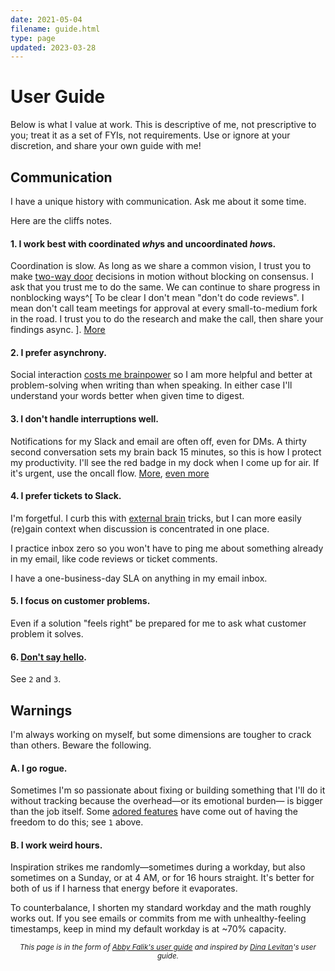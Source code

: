 ```yaml
---
date: 2021-05-04
filename: guide.html
type: page
updated: 2023-03-28
---
```


# User Guide

Below is what I value at work. This is descriptive of me, not
prescriptive to you; treat it as a set of FYIs, not requirements. Use or ignore
at your discretion, and share your own guide with me!

## Communication

<!-- Commenting because I like this idea, but it just doesn't belong here. Maybe somewhere else.
   **Succinct**: The more people expected to read what I'm writing, the higher the
   cost/benefit of spending time honing it. For widespread pieces, 90% of my
   time is editing. [More](http://www.paulgraham.com/simply.html), [even
   more](http://www.paulgraham.com/useful.html)
-->

I have a unique history with communication.
Ask me about it some time.

Here are the cliffs notes.

#### 1. I work best with coordinated *why*s and uncoordinated *how*s.

Coordination is slow. As long as we share a common vision,
I trust you to make
[two-way door](https://shit.management/one-way-and-two-way-door-decisions/)
decisions in motion without blocking on consensus.
I ask that you trust me to do the same.
We can continue to share progress in nonblocking ways^[
To be clear I don't mean "don't do code reviews".
I mean don't call team meetings for approval at every small-to-medium fork in the road.
I trust you to do the research and make the call, then share your findings async.
].
[More](https://communitywiki.org/wiki/DoOcracy)

#### 2. I prefer asynchrony.

Social interaction [costs me brainpower](autism.html#masking)
so I am more helpful and better at problem-solving when writing than when speaking.
In either case I'll understand your words better when given time to digest.

#### 3. I don't handle interruptions well.

Notifications for my Slack and email are often off, even for DMs.
A thirty second conversation sets my brain back 15 minutes, so this is how I protect my productivity.
I'll see the red badge in my dock when I come up for air.
If it's urgent, use the oncall flow.
[More](img/guide-programmerinterrupted.png),
[even more](http://www.paulgraham.com/makersschedule.html)

#### 4. I prefer tickets to Slack.

I'm forgetful.
I curb this with
[external brain](<https://en.wikipedia.org/wiki/External_memory_(psychology)>) tricks,
but I can more easily (re)gain context when discussion is concentrated in one place.

I practice inbox zero so you won't have to ping me about something already in my email,
like code reviews or ticket comments.

I have a one-business-day SLA on anything in my email inbox.

#### 5. I focus on customer problems.

Even if a solution "feels right" be prepared for me to ask what customer problem it solves.

#### 6. [Don't say hello](https://nohello.net/).

See `2` and `3`.

## Warnings

I'm always working on myself, but some dimensions are tougher to crack than others. Beware the following.

#### A. I go rogue.

Sometimes I'm so passionate about fixing or building something that
I'll do it without tracking because the overhead—or its emotional burden—
is bigger than the job itself.
Some
[adored features](https://twitter.com/search?q=https%3A%2F%2Ftwitter.com%2Fglcls%2Fstatus%2F720689621466619904&src=typed_query)
have come out of having the freedom to do this;
see `1` above.

#### B. I work weird hours.

Inspiration strikes me randomly—sometimes during a workday,
but also sometimes on a Sunday, or at 4 AM, or for 16 hours straight.
It's better for both of us if I harness that energy before it evaporates.

To counterbalance, I shorten my standard workday and the math roughly works out.
If you see emails or commits from me with unhealthy-feeling timestamps,
keep in mind my default workday is at ~70% capacity.

<small><center>_This page is in the form of [Abby Falik's user
guide](https://www.linkedin.com/pulse/leaders-need-user-manuals-what-i-learned-writing-mine-abby-falik/)
and inspired by [Dina Levitan](http://dinalevitan.com/)'s user guide._</center></small>
